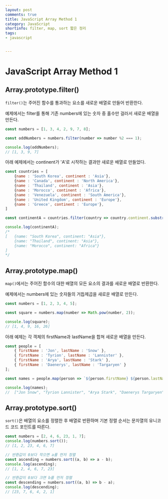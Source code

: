 ```yaml
---
layout: post
comments: true
title: JavaScript Array Method 1
category: JavaScript
shortinfo: filter, map, sort 짧은 정리
tags:
- javascript


---
```




# JavaScript Array Method 1  



## Array.prototype.filter()

`filter()`는 주어진 함수를 통과하는 요소를 새로운 배열로 만들어 반환한다.

예제에서는 filter를 통해 기존 numbers에 있는 숫자 중 홀수만 걸러서 새로운 배열을 만든다.

```javascript
const numbers = [1, 3, 4, 2, 9, 7, 8];

const oddNumbers = numbers.filter(number => number %2 === 1);

console.log(oddNumbers);
// [1, 3, 9, 7]
```



아래 예제에서는 continent가 'A'로 시작하는 결과만 새로운 배열로 만들었다.

```javascript
const countries = [
    {name : 'South Korea', continent : 'Asia'},
    {name : 'Canada', continent : 'North America'},
    {name : 'Thailand', continent : 'Asia'},
    {name : 'Morocco', continent : 'Africa'},
    {name : 'Venezuela', continent : 'South America'},
    {name : 'United Kingdom', continent : 'Europe'},
    {name : 'Greece', continent : 'Europe'},
]

const continentA = countries.filter(country => country.continent.substr(0,1) === 'A');

console.log(continentA);
/*
[	{name: "South Korea", continent: "Asia"},
	{name: "Thailand", continent: "Asia"},
	{name: "Morocco", continent: "Africa"}
]
*/
```



## Array.prototype.map()

`map()`에서는 주어진 함수의 대한 배열의 모든 요소의 결과를 새로운 배열로 반환한다.

예제에서는 numbers에 있는 숫자들의 거듭제곱을 새로운 배열로 만든다.

```javascript
const numbers = [1, 2, 3, 4, 5];

const square = numbers.map(number => Math.pow(number, 2));

console.log(square);
// [1, 4, 9, 16, 26]
```



아래 예제는 각 객체의 firstName과 lastName을 합쳐 새로운 배열을 만든다.

```javascript
const people = [
    { firstName : 'Jon', lastName : 'Snow' },
    { firstName : 'Tyrion', lastName : 'Lannister' },
    { firstName : 'Arya', lastName : 'Stark' },
    { firstName : 'Daenerys', lastName : 'Targaryen' }
];

const names = people.map(person => `${person.firstName} ${person.lastName}`);

console.log(names);
//  ["Jon Snow", "Tyrion Lannister", "Arya Stark", "Daenerys Targaryen"]
```



## Array.prototype.sort()

`sort()`은 배열의 요소를 정렬한 후 배열로 반환하며 기본 정렬 순서는 문자열의 유니코드 코드 포인트를 따른다.

```javascript
const numbers = [2, 4, 6, 23, 1, 7];
console.log(numbers.sort());
// [1, 2, 23, 4, 6, 7]

// 반환값이 0보다 작으면 a를 먼저 정렬
const ascending = numbers.sort((a, b) => a - b);
console.log(ascending);
// [1, 2, 4, 6, 7, 23]

// 반환값이 0보다 크면 b를 먼저 정렬
const descending = numbers.sort((a, b) => b - a);
console.log(descending);
// [23, 7, 6, 4, 2, 1]
```
